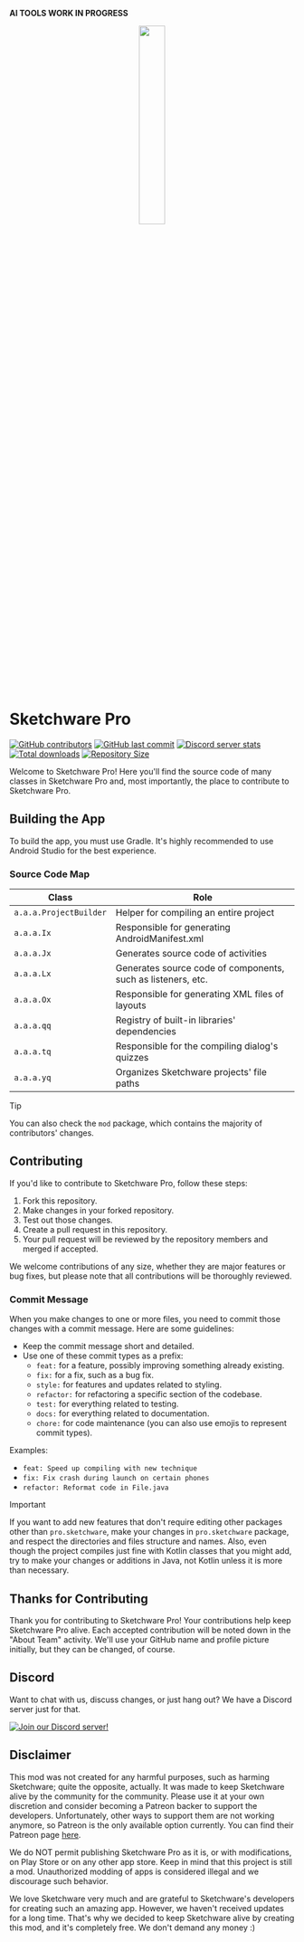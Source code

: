 




**AI TOOLS WORK IN PROGRESS**




<p align="center">
  <img src="assets/Sketchware-Pro.png" style="width: 30%;" />
</p>

# Sketchware Pro
[![GitHub contributors](https://img.shields.io/github/contributors/Sketchware-Pro/Sketchware-Pro)](https://github.com/Sketchware-Pro/Sketchware-Pro/graphs/contributors)
[![GitHub last commit](https://img.shields.io/github/last-commit/Sketchware-Pro/Sketchware-Pro)](https://github.com/Sketchware-Pro/Sketchware-Pro/commits/)
[![Discord server stats](https://img.shields.io/discord/790686719753846785)](http://discord.gg/kq39yhT4rX)
[![Total downloads](https://img.shields.io/github/downloads/Sketchware-Pro/Sketchware-Pro/total)](https://github.com/Sketchware-Pro/Sketchware-Pro/releases)
[![Repository Size](https://img.shields.io/github/repo-size/Sketchware-Pro/Sketchware-Pro)](https://github.com/Sketchware-Pro/Sketchware-Pro)

Welcome to Sketchware Pro! Here you'll find the source code of many classes in Sketchware Pro and, most importantly, the place to contribute to Sketchware Pro.

## Building the App
To build the app, you must use Gradle. It's highly recommended to use Android Studio for the best experience.

### Source Code Map

| Class           | Role                                        |
| --------------- | ------------------------------------------- |
| `a.a.a.ProjectBuilder`      | Helper for compiling an entire project       |
| `a.a.a.Ix`      | Responsible for generating AndroidManifest.xml |
| `a.a.a.Jx`      | Generates source code of activities          |
| `a.a.a.Lx`      | Generates source code of components, such as listeners, etc. |
| `a.a.a.Ox`      | Responsible for generating XML files of layouts |
| `a.a.a.qq`      | Registry of built-in libraries' dependencies |
| `a.a.a.tq`      | Responsible for the compiling dialog's quizzes |
| `a.a.a.yq`      | Organizes Sketchware projects' file paths    |

> [!TIP]
> You can also check the `mod` package, which contains the majority of contributors' changes.

## Contributing

If you'd like to contribute to Sketchware Pro, follow these steps:

1. Fork this repository.
2. Make changes in your forked repository.
3. Test out those changes.
4. Create a pull request in this repository.
5. Your pull request will be reviewed by the repository members and merged if accepted.

We welcome contributions of any size, whether they are major features or bug fixes, but please note that all contributions will be thoroughly reviewed.

### Commit Message

When you make changes to one or more files, you need to commit those changes with a commit message. Here are some guidelines:

- Keep the commit message short and detailed.
- Use one of these commit types as a prefix:
  - `feat:` for a feature, possibly improving something already existing.
  - `fix:` for a fix, such as a bug fix.
  - `style:` for features and updates related to styling.
  - `refactor:` for refactoring a specific section of the codebase.
  - `test:` for everything related to testing.
  - `docs:` for everything related to documentation.
  - `chore:` for code maintenance (you can also use emojis to represent commit types).

Examples:
- `feat: Speed up compiling with new technique`
- `fix: Fix crash during launch on certain phones`
- `refactor: Reformat code in File.java`

> [!IMPORTANT]
> If you want to add new features that don't require editing other packages other than `pro.sketchware`, make your changes in `pro.sketchware` package, and respect the directories and files structure and names. Also, even though the project compiles just fine with Kotlin classes that you might add, try to make your changes or additions in Java, not Kotlin unless it is more than necessary.

## Thanks for Contributing

Thank you for contributing to Sketchware Pro! Your contributions help keep Sketchware Pro alive. Each accepted contribution will be noted down in the "About Team" activity. We'll use your GitHub name and profile picture initially, but they can be changed, of course.

## Discord

Want to chat with us, discuss changes, or just hang out? We have a Discord server just for that.

[![Join our Discord server!](https://invidget.switchblade.xyz/kq39yhT4rX)](http://discord.gg/kq39yhT4rX)

## Disclaimer

This mod was not created for any harmful purposes, such as harming Sketchware; quite the opposite, actually. It was made to keep Sketchware alive by the community for the community. Please use it at your own discretion and consider becoming a Patreon backer to support the developers. Unfortunately, other ways to support them are not working anymore, so Patreon is the only available option currently. You can find their Patreon page [here](https://www.patreon.com/sketchware).

We do NOT permit publishing Sketchware Pro as it is, or with modifications, on Play Store or on any other app store. Keep in mind that this project is still a mod. Unauthorized modding of apps is considered illegal and we discourage such behavior.

We love Sketchware very much and are grateful to Sketchware's developers for creating such an amazing app. However, we haven't received updates for a long time. That's why we decided to keep Sketchware alive by creating this mod, and it's completely free. We don't demand any money :)

